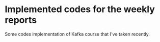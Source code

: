 # Implemented codes for the weekly reports
Some codes implementation of Kafka course that I've taken recently.
